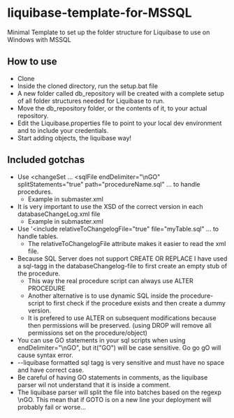 # liquibase-template-for-MSSQL
Minimal Template to set up the folder structure for Liquibase to use on Windows with MSSQL

## How to use
* Clone
* Inside the cloned directory, run the setup.bat file
* A new folder called db_repository will be created with a complete setup of all folder structures needed for Liquibase to run.
* Move the db_repository folder, or the contents of it, to your actual repository. 
* Edit the Liquibase.properties file to point to your local dev environment and to include your credentials.
* Start adding objects, the liquibase way!

## Included gotchas
* Use <changeSet ... <sqlFile endDelimiter="\nGO" splitStatements="true" path="procedureName.sql" ... to handle procedures.
   * Example in submaster.xml
* It is very important to use the XSD of the correct version in each databaseChangeLog.xml file
   * Example in submaster.xml
* Use '<include relativeToChangelogFile="true" file="myTable.sql" ... to handle tables. 
  * The relativeToChangelogFile attribute makes it easier to read the xml file.
* Because SQL Server does not support CREATE OR REPLACE I  have used a sql-tagg in the databaseChangelog-file to first create an empty stub of the procedure.
  * This way the real procedure script can always use ALTER PROCEDURE
  * Another alternative is to use dynamic SQL inside the procedure-script to first check if the procedure exists and then create a dummy version.
  * It is prefered to use ALTER on subsequent modifications because then permissions will be preserved. (using DROP will remove all permissions set on the procedure/object)
* You can use GO statements in your sql scripts when using endDelimiter="\nGO", but it("GO") will be case sensitive. Go go gO will cause syntax error.
* --liquibase formatted sql tagg is very sensitive and must have no space and have correct case.
* Be careful of having GO statements in comments, as the liquibase parser wil not understand that it is inside a comment.
* The liquibase parser will split the file into batches based on the regexp \nGO. This mean that if GOTO is on a new line your deployment will probably fail or worse...